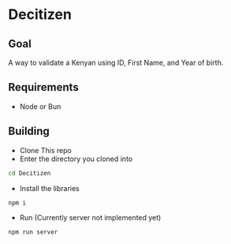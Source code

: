 # Decitizen

## Goal
A way to validate a Kenyan using ID, First Name, and Year of birth.

## Requirements
- Node or Bun

## Building
- Clone This repo
- Enter the directory you cloned into
```bash
cd Decitizen
```

- Install the libraries
```bash
npm i
```

- Run (Currently server not implemented yet)
```bash
npm run server
```

